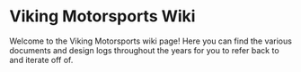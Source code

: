 <!-- TITLE: Viking Motorsports -->
<!-- SUBTITLE: Wiki for all Viking Motorspots designs and resources -->

# Viking Motorsports Wiki

Welcome to the Viking Motorsports wiki page! Here you can find the various documents and design logs throughout the years for you to refer back to and iterate off of.